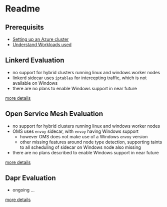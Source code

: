 # Readme

## Prerequisits

* [Setting up an Azure cluster](docs/00_settingup_cluster.md)
* [Understand Workloads used](docs/01_deploying_a_workload.md)

## Linkerd Evaluation

* no support for hybrid clusters running linux and windows worker nodes
* linkerd sidecar uses `iptables` for intercepting traffic, which is not available on Windows
* there are no plans to enable Windows support in near future

[more details](docs/02_linkerd_notes.md)

## Open Service Mesh Evaluation

* no support for hybrid clusters running linux and windows worker nodes
* OMS uses `envoy` sidecar, with `envoy` having Windows support
  * however OMS does not make use of a Windows `envoy` version
  * other missing features around node type detection, supporting taints to all scheduling of sidecar on Windows node also missing
* there are no plans described to enable Windows support in near future

[more details](docs/03_open_service_mesh_notes.md)

## Dapr Evaluation

* ongoing ...

[more details](docs/04_dapr_evaluation.md)